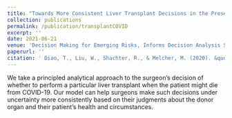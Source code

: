 ```yaml
---
title: "Towards More Consistent Liver Transplant Decisions in the Presence of COVID-19 (Working paper)"
collection: publications
permalink: /publication/transplantCOVID
excerpt: ''
date: 2021-06-21
venue: 'Decision Making for Emerging Risks, Informs Decision Analysis Society'
paperurl: ''
citation: ' Diao, T., Liu, W., Shachter, R., & Melcher, M. (2020). &quot;Towards More Consistent Liver Transplant Decisions in the Presence of COVID-19. (Working paper)&quot; <i>Decision Making for Emerging Risks, Informs Decision Analysis Society</i>.'
---
```


We take a principled analytical approach to the surgeon’s decision of whether to perform a particular liver transplant when the patient might die from COVID-19. Our model can help surgeons make such decisions under uncertainty more consistently based on their judgments about the donor organ and their patient’s health and circumstances.

<!-- https://connect.informs.org/das/conferences/das-sra-emerging-risks/new-page -->